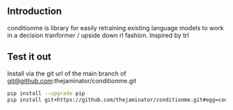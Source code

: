 ## Introduction
conditionme is library for easily retraining existing language models to work in a decision tranformer / upside down rl fashion.
Inspired by trl

## Test it out
Install via the git url of the main branch of git@github.com:thejaminator/conditionme.git
```bash
pip install --upgrade pip
pip install git+https://github.com/thejaminator/conditionme.git#egg=conditionme
```

